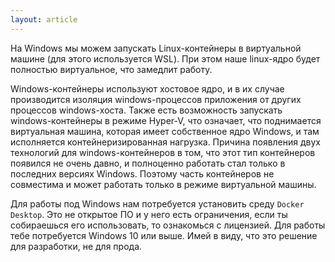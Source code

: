 ```yaml
---
layout: article
---
```

На Windows мы можем запускать Linux-контейнеры в виртуальной машине (для этого используется WSL). При этом наше linux-ядро будет полностью виртуальное, что замедлит работу. 

Windows-контейнеры используют хостовое ядро, и в их случае производится изоляция windows-процессов приложения от других процессов windows-хоста. Также есть возможность запускать windows-контейнеры в режиме Hyper-V, что означает, что поднимается виртуальная машина, которая имеет собственное ядро Windows, и там исполняется контейнеризированная нагрузка. Причина появления двух технологий для windows-контейнеров в том, что этот тип контейнеров появился не очень давно, и полноценно работать стал только в последних версиях Windows. Поэтому часть контейнеров не совместима и может работать только в режиме виртуальной машины.

Для работы под Windows нам потребуется установить среду `Docker Desktop`. Это не открытое ПО и у него есть ограничения, если ты собираешься его использовать, то ознакомься с лицензией. Для работы тебе потребуется Windows 10 или выше. Имей в виду, что это решение для разработки, не для прода.
